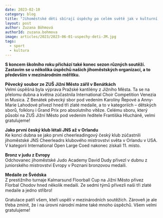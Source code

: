 ```yaml
---
date: 2023-02-10
category: blog
title: "Jihoměstské děti sbírají úspěchy po celém světě jak v kulturní, tak i sportovní sféře"
layout: post
author: Zuzana Böhmová
authorId: zuzana.bohmova
image: articles/2023/2023-06-01-uspechy-deti-JM.jpg
tags: 
  - sport
  - kultura
---
```


**S koncem školního roku přichází také konec sezon různých soutěží. Zastavím se u několika úspěchů našich jihoměstských organizací, a to především v mezinárodním měřítku.**

**Pěvecký soubor ze ZUŠ Jižní Město zářil v Benátkách** <br>
Velmi úspěšná byla výprava Pražské kantilény z Jižního Města. Ta se na přelomu dubna a května zúčastnila International Choir Competition Venezia in Musica. Z Benátek pěvecký sbor pod vedením Karolíny Řepové a Anny-Marie Lahodové přivezl hned tři zlaté medaile, a to v kategoriích – dětských sborů, folkloru i Grand Prix pro absolutního vítěze. Celému sboru, který působí na ZUŠ Jižní Město pod vedením ředitele Františka Hlucháně, velmi gratulujeme!

**Jako první český klub létali JNS až v Orlandu** <br>
Ke konci dubna se jako první cheerleadingový český klub zúčastnili jihoměstské JNS Cheerleadrs klubového mistrovství světa v Orlandu v USA. V kategorii International Open Large Coed nakonec získali 11. místo.

**Bronz v judu z Evropy** <br>
Odchovanec jihoměstské Judo Academy David Dudy přivezl v dubnu z juniorského mistrovství Evropy v Poznani bronzovou medaili.

**Medaile ze Švédska** <br>
Z prestižního turnaje Kalmarsund Floorball Cup na Jižní Město přivez Florbal Chodov hned několik medailí. Ze sedmi týmů přivezli naši tři zlaté medaile a jedno stříbro!

Gratulace patří všem, kteří uspěli v mezinárodních soutěžích. Zároveň je ale třeba zmínit, že i na úrovni národní máme také mnoho úspěchů. Všem velmi gratulujeme!
